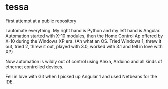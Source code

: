 # tessa
First attempt at a public repository

I automate everything.  My right hand is Python and my left hand is Angular.  
Automation started with X-10 modules, then the Home Control Ap offered by X-10
during the Windows XP era. (Ah what an OS. Tried Windows 1, threw it out, tried 2,
threw it out, played with 3.0, worked with 3.1 and fell in love with XP)

Now automation is wildly out of control using Alexa, Arduino and all kinds
of ethernet controlled devices.

Fell in love with Git when I picked up Angular 1 and used Netbeans for the IDE.

